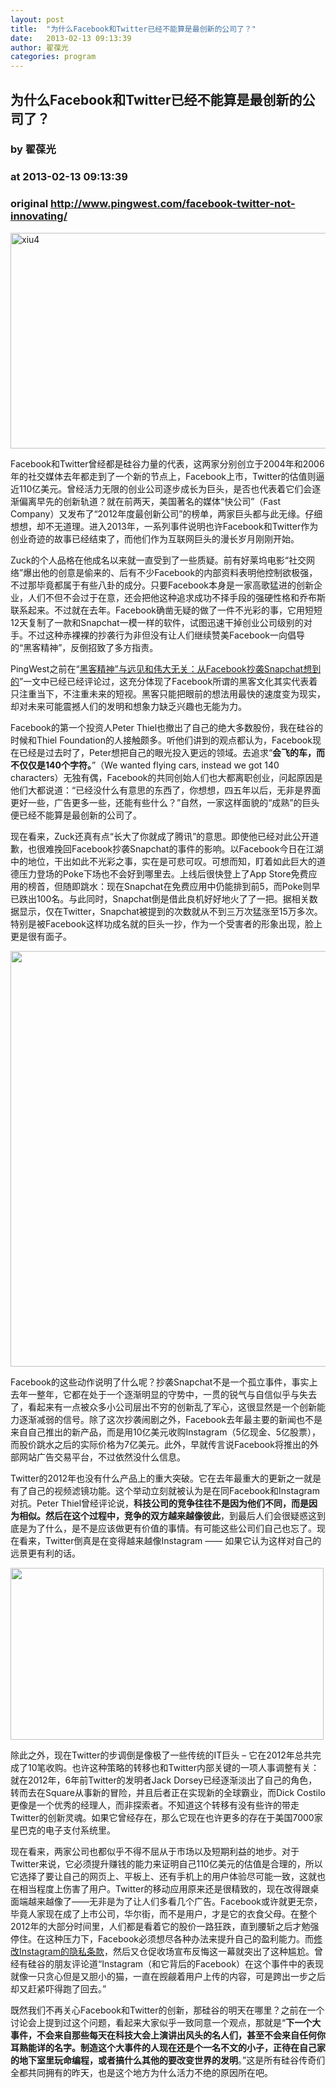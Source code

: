 ```yaml
---
layout: post
title:  "为什么Facebook和Twitter已经不能算是最创新的公司了？"
date:   2013-02-13 09:13:39
author: 翟葆光
categories: program
---
```


## 为什么Facebook和Twitter已经不能算是最创新的公司了？
### by 翟葆光
### at 2013-02-13 09:13:39
### original <http://www.pingwest.com/facebook-twitter-not-innovating/>

<p><img alt="xiu4" src="http://www.pingwest.com/wp-content/uploads/2013/02/xiu4.jpg" width="600" height="345"></p>
<p>Facebook和Twitter曾经都是硅谷力量的代表，这两家分别创立于2004年和2006年的社交媒体去年都走到了一个新的节点上，Facebook上市，Twitter的估值则逼近110亿美元。曾经活力无限的创业公司逐步成长为巨头，是否也代表着它们会逐渐偏离早先的创新轨道？就在前两天，美国著名的媒体“快公司”（Fast Company）又发布了“2012年度最创新公司”的榜单，两家巨头都与此无缘。仔细想想，却不无道理。进入2013年，一系列事件说明也许Facebook和Twitter作为创业奇迹的故事已经结束了，而他们作为互联网巨头的漫长岁月刚刚开始。</p>
<p>Zuck的个人品格在他成名以来就一直受到了一些质疑。前有好莱坞电影“社交网络”爆出他的创意是偷来的、后有不少Facebook的内部资料表明他控制欲极强，不过那毕竟都属于有些八卦的成分。只要Facebook本身是一家高歌猛进的创新企业，人们不但不会过于在意，还会把他这种追求成功不择手段的强硬性格和乔布斯联系起来。不过就在去年。Facebook确凿无疑的做了一件不光彩的事，它用短短12天复制了一款和Snapchat一模一样的软件，试图迅速干掉创业公司级别的对手。不过这种赤裸裸的抄袭行为非但没有让人们继续赞美Facebook一向倡导的“黑客精神”，反倒招致了多方指责。</p>
<p>PingWest之前在“<a href="http://www.pingwest.com/facebook-clone-snapchat/">黑客精神”与远见和伟大无关：从Facebook抄袭Snapchat想到的</a>”一文中已经已经评论过，这充分体现了Facebook所谓的黑客文化其实代表着只注重当下，不注重未来的短视。黑客只能把眼前的想法用最快的速度变为现实，却对未来可能震撼人们的发明和想象力缺乏兴趣也无能为力。</p>
<p>Facebook的第一个投资人Peter Thiel也撤出了自己的绝大多数股份，我在硅谷的时候和Thiel Foundation的人接触颇多。听他们讲到的观点都认为，Facebook现在已经是过去时了，Peter想把自己的眼光投入更远的领域。去追求“<strong>会飞的车，而不仅仅是140个字符。</strong>”（We wanted flying cars, instead we got 140 characters）无独有偶，Facebook的共同创始人们也大都离职创业，问起原因是他们大都说道：“已经没什么有意思的东西了，你想想，四五年以后，无非是界面更好一些，广告更多一些，还能有些什么？”自然，一家这样面貌的“成熟”的巨头便已经不能算是最创新的公司了。</p>
<p>现在看来，Zuck还真有点“长大了你就成了腾讯”的意思。即使他已经对此公开道歉，也很难挽回Facebook抄袭Snapchat的事件的影响。以Facebook今日在江湖中的地位，干出如此不光彩之事，实在是可悲可叹。可想而知，盯着如此巨大的道德压力登场的Poke下场也不会好到哪里去。上线后很快登上了App Store免费应用的榜首，但随即跳水：现在Snapchat在免费应用中仍能排到前5，而Poke则早已跌出100名。与此同时，Snapchat倒是借此良机好好地火了了一把。据相关数据显示，仅在Twitter，Snapchat被提到的次数就从不到三万次猛涨至15万多次。特别是被Facebook这样功成名就的巨头一抄，作为一个受害者的形象出现，脸上更是很有面子。</p>
<p><img alt="" src="http://p2.zhimg.com/a9/90/a990ee6c625de5868e8d84eb4028ba71_m.jpg" width="600" height="665"></p>
<p>Facebook的这些动作说明了什么呢？抄袭Snapchat不是一个孤立事件，事实上去年一整年，它都在处于一个逐渐明显的守势中，一贯的锐气与自信似乎与失去了，看起来有一点被众多小公司层出不穷的创新乱了军心，这很显然是一个创新能力逐渐减弱的信号。除了这次抄袭闹剧之外，Facebook去年最主要的新闻也不是来自自己推出的新产品，而是用10亿美元收购Instagram（5亿现金、5亿股票），而股价跳水之后的实际价格为7亿美元。此外，早就传言说Facebook将推出的外部网站广告交易平台，不过依然没什么信息。</p>
<p>Twitter的2012年也没有什么产品上的重大突破。它在去年最重大的更新之一就是有了自己的视频滤镜功能。这个举动立刻就被认为是在同Facebook和Instagram对抗。Peter Thiel曾经评论说，<b>科技公司的竞争往往</b><b>不是因为他们不同，而是因为相似</b><b>。然后在这个过程中，竞争的双方越来越像彼此</b>，到最后人们会很疑惑这到底是为了什么，是不是应该做更有价值的事情。有可能这些公司们自己也忘了。现在看来，Twitter倒真是在变得越来越像Instagram —— 如果它认为这样对自己的远景更有利的话。</p>
<p><img alt="" src="http://www.mediabistro.com/alltwitter/files/2013/02/screen-shot-2013-02-07-at-4-58-13-pm.png" width="501" height="275"></p>
<p>除此之外，现在Twitter的步调倒是像极了一些传统的IT巨头 – 它在2012年总共完成了10笔收购。也许这种策略的转移也和Twitter内部关键的一项人事调整有关：就在2012年，6年前Twitter的发明者Jack Dorsey已经逐渐淡出了自己的角色，转而去在Square从事新的冒险，并且后者正在实现新的全球霸业，而Dick Costilo更像是一个优秀的经理人，而非探索者。不知道这个转移有没有些许的带走Twitter的创新灵魂。如果它曾经存在，那么它现在也许更多的存在于美国7000家星巴克的电子支付系统里。</p>
<p>现在看来，两家公司也都似乎不得不屈从于市场以及短期利益的地步。对于Twitter来说，它必须提升赚钱的能力来证明自己110亿美元的估值是合理的，所以它选择了要让自己的网页上、平板上、还有手机上的用户体验尽可能一致，这就也在相当程度上伤害了用户。Twitter的移动应用原来还是很精致的，现在改得跟桌面端越来越像了——无非是为了让人们多看几个广告。Facebook或许就更无奈，毕竟人家现在成了上市公司，华尔街，而不是用户，才是它的衣食父母。在整个2012年的大部分时间里，人们都是看着它的股价一路狂跌，直到腰斩之后才勉强停住。在这种压力下，Facebook必须想尽各种办法来提升自己的盈利能力。而<a href="http://www.pingwest.com/instagram-term-changing/">修改Instagram的隐私条款</a>，然后又仓促收场宣布反悔这一幕就突出了这种尴尬。曾经有硅谷的朋友评论道“Instagram（和它背后的Facebook）在这个事件中的表现就像一只贪心但是又胆小的猫，一直在觊觎着用户上传的内容，可是跨出一步之后却又赶紧吓得跑了回去。”</p>
<p>既然我们不再关心Facebook和Twitter的创新，那硅谷的明天在哪里？之前在一个讨论会上提到过这个问题，看起来大家似乎一致同意一个观点，那就是“<b>下一个大事件，不会来自那些每天在科技大会上演讲出风头的名人们，甚至不会来自任何你耳熟能详的名字。制造这个大事件的人现在还是个一名不文的小子，正待在自己家的地下室里玩命编程，或者搞什么其他的要改变世界的发明</b>。”这是所有硅谷传奇们全都共同拥有的昨天，也是这个地方为什么活力不绝的原因所在吧。</p>
<p> </p><img src="http://www1.feedsky.com/t1/715553875/pingwest/feedsky/s.gif?r=http://www.pingwest.com/facebook-twitter-not-innovating/" border="0" height="0" width="0">